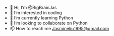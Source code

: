 - 👋 Hi, I’m @BigBrainJas
- 👀 I’m interested in coding
- 🌱 I’m currently learning Python
- 💞️ I’m looking to collaborate on Python
- 📫 How to reach me Jasmineliu1995@gmail.com

<!---
BigBrainJas/BigBrainJas is a ✨ special ✨ repository because its `README.md` (this file) appears on your GitHub profile.
You can click the Preview link to take a look at your changes.
--->
